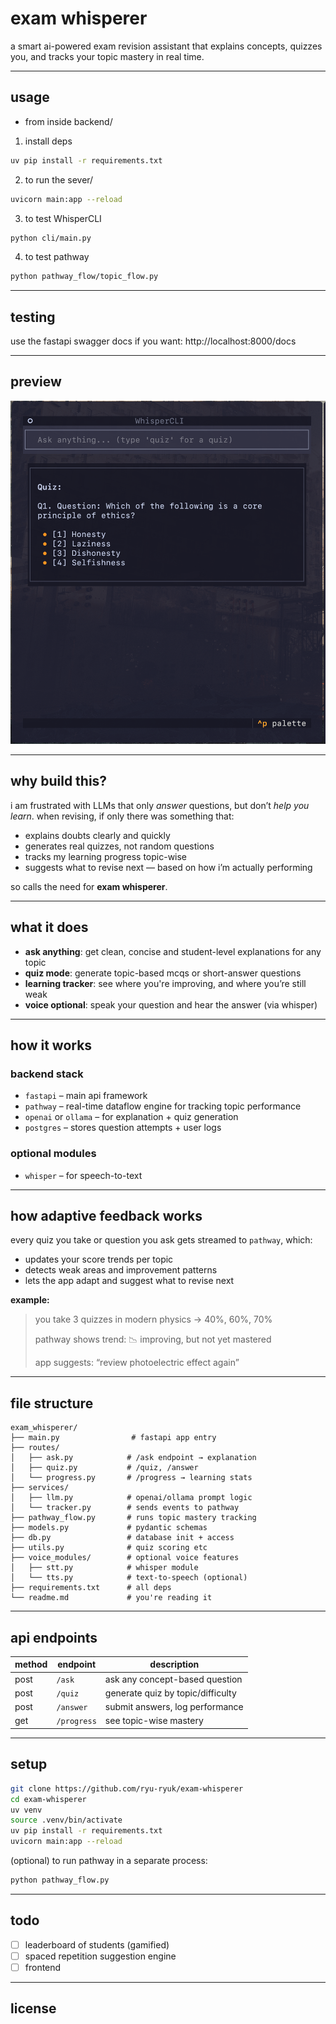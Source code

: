 # exam whisperer

a smart ai-powered exam revision assistant that explains concepts, quizzes you, and tracks your topic mastery in real time.

---

<!-- #### TODO:  -->
<!-- 1. quiz questions shouldn't be cached  -->
<!-- 2. the progress api  -->

## usage 

- from inside backend/

1. install deps 
```sh
uv pip install -r requirements.txt
```

2. to run the sever/ 
```sh
uvicorn main:app --reload
```

3. to test WhisperCLI
```sh
python cli/main.py
```

4. to test pathway 
```sh
python pathway_flow/topic_flow.py
```
---

## testing

use the fastapi swagger docs if you want: http://localhost:8000/docs

---

## preview 

![img](/docs/assets/quiz.png)

---

## why build this?

i am frustrated with LLMs that only *answer* questions, but don’t *help you learn*. when revising, if only there was something that:

* explains doubts clearly and quickly
* generates real quizzes, not random questions
* tracks my learning progress topic-wise
* suggests what to revise next — based on how i’m actually performing

so calls the need for **exam whisperer**.

---

## what it does

* **ask anything**: get clean, concise and student-level explanations for any topic
* **quiz mode**: generate topic-based mcqs or short-answer questions
* **learning tracker**: see where you're improving, and where you’re still weak
* **voice optional**: speak your question and hear the answer (via whisper)

---

## how it works

### backend stack

* `fastapi` – main api framework
* `pathway` – real-time dataflow engine for tracking topic performance
* `openai` or `ollama` – for explanation + quiz generation
* `postgres` – stores question attempts + user logs

### optional modules

* `whisper` – for speech-to-text

---

## how adaptive feedback works

every quiz you take or question you ask gets streamed to `pathway`, which:

* updates your score trends per topic
* detects weak areas and improvement patterns
* lets the app adapt and suggest what to revise next

**example:**

> you take 3 quizzes in modern physics → 40%, 60%, 70%
>
> pathway shows trend: 📉 improving, but not yet mastered
>
> app suggests: “review photoelectric effect again”

---

## file structure

```
exam_whisperer/
├── main.py                # fastapi app entry
├── routes/
│   ├── ask.py            # /ask endpoint → explanation
│   ├── quiz.py           # /quiz, /answer
│   └── progress.py       # /progress → learning stats
├── services/
│   ├── llm.py            # openai/ollama prompt logic
│   └── tracker.py        # sends events to pathway
├── pathway_flow.py       # runs topic mastery tracking
├── models.py             # pydantic schemas
├── db.py                 # database init + access
├── utils.py              # quiz scoring etc
├── voice_modules/        # optional voice features
│   ├── stt.py            # whisper module
│   └── tts.py            # text-to-speech (optional)
├── requirements.txt      # all deps
└── readme.md             # you're reading it
```

---

## api endpoints

| method | endpoint    | description                       |
| ------ | ----------- | --------------------------------- |
| post   | `/ask`      | ask any concept-based question    |
| post   | `/quiz`     | generate quiz by topic/difficulty |
| post   | `/answer`   | submit answers, log performance   |
| get    | `/progress` | see topic-wise mastery            |

---

## setup

```bash
git clone https://github.com/ryu-ryuk/exam-whisperer
cd exam-whisperer
uv venv
source .venv/bin/activate
uv pip install -r requirements.txt
uvicorn main:app --reload
```

(optional) to run pathway in a separate process:

```bash
python pathway_flow.py
```

---

## todo

* [ ] leaderboard of students (gamified)
* [ ] spaced repetition suggestion engine
* [ ] frontend

---

## license

